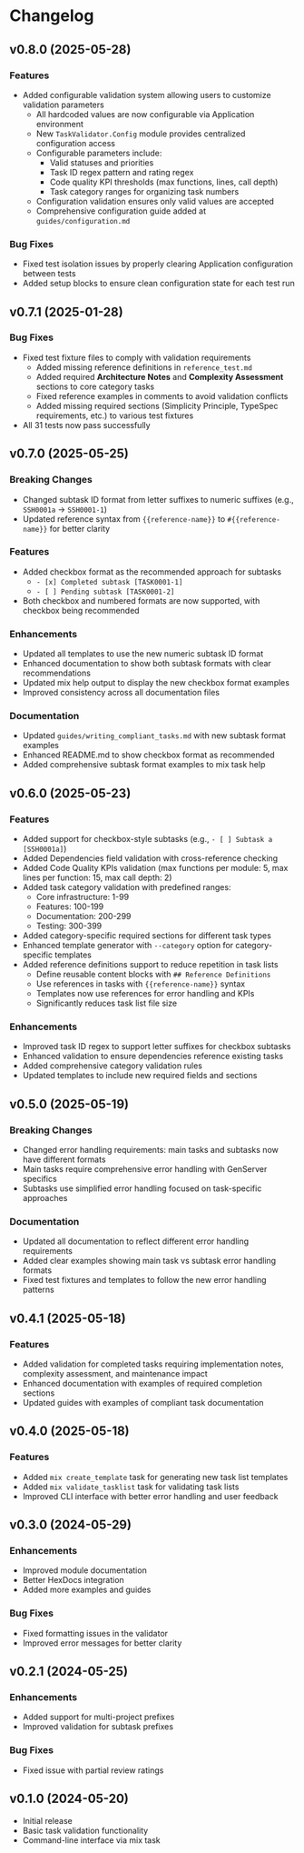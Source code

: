 # Changelog

## v0.8.0 (2025-05-28)

### Features

- Added configurable validation system allowing users to customize validation parameters
  - All hardcoded values are now configurable via Application environment
  - New `TaskValidator.Config` module provides centralized configuration access
  - Configurable parameters include:
    - Valid statuses and priorities
    - Task ID regex pattern and rating regex
    - Code quality KPI thresholds (max functions, lines, call depth)
    - Task category ranges for organizing task numbers
  - Configuration validation ensures only valid values are accepted
  - Comprehensive configuration guide added at `guides/configuration.md`

### Bug Fixes

- Fixed test isolation issues by properly clearing Application configuration between tests
- Added setup blocks to ensure clean configuration state for each test run

## v0.7.1 (2025-01-28)

### Bug Fixes

- Fixed test fixture files to comply with validation requirements
  - Added missing reference definitions in `reference_test.md`
  - Added required **Architecture Notes** and **Complexity Assessment** sections to core category tasks
  - Fixed reference examples in comments to avoid validation conflicts
  - Added missing required sections (Simplicity Principle, TypeSpec requirements, etc.) to various test fixtures
- All 31 tests now pass successfully

## v0.7.0 (2025-05-25)

### Breaking Changes

- Changed subtask ID format from letter suffixes to numeric suffixes (e.g., `SSH0001a` → `SSH0001-1`)
- Updated reference syntax from `{{reference-name}}` to `#{{reference-name}}` for better clarity

### Features

- Added checkbox format as the recommended approach for subtasks
  - `- [x] Completed subtask [TASK0001-1]`
  - `- [ ] Pending subtask [TASK0001-2]`
- Both checkbox and numbered formats are now supported, with checkbox being recommended

### Enhancements

- Updated all templates to use the new numeric subtask ID format
- Enhanced documentation to show both subtask formats with clear recommendations
- Updated mix help output to display the new checkbox format examples
- Improved consistency across all documentation files

### Documentation

- Updated `guides/writing_compliant_tasks.md` with new subtask format examples
- Enhanced README.md to show checkbox format as recommended
- Added comprehensive subtask format examples to mix task help

## v0.6.0 (2025-05-23)

### Features

- Added support for checkbox-style subtasks (e.g., `- [ ] Subtask a [SSH0001a]`)
- Added Dependencies field validation with cross-reference checking
- Added Code Quality KPIs validation (max functions per module: 5, max lines per function: 15, max call depth: 2)
- Added task category validation with predefined ranges:
  - Core infrastructure: 1-99
  - Features: 100-199
  - Documentation: 200-299
  - Testing: 300-399
- Added category-specific required sections for different task types
- Enhanced template generator with `--category` option for category-specific templates
- Added reference definitions support to reduce repetition in task lists
  - Define reusable content blocks with `## Reference Definitions`
  - Use references in tasks with `{{reference-name}}` syntax
  - Templates now use references for error handling and KPIs
  - Significantly reduces task list file size

### Enhancements

- Improved task ID regex to support letter suffixes for checkbox subtasks
- Enhanced validation to ensure dependencies reference existing tasks
- Added comprehensive category validation rules
- Updated templates to include new required fields and sections

## v0.5.0 (2025-05-19)

### Breaking Changes

- Changed error handling requirements: main tasks and subtasks now have different formats
- Main tasks require comprehensive error handling with GenServer specifics
- Subtasks use simplified error handling focused on task-specific approaches

### Documentation

- Updated all documentation to reflect different error handling requirements
- Added clear examples showing main task vs subtask error handling formats
- Fixed test fixtures and templates to follow the new error handling patterns

## v0.4.1 (2025-05-18)

### Features

- Added validation for completed tasks requiring implementation notes, complexity assessment, and maintenance impact
- Enhanced documentation with examples of required completion sections
- Updated guides with examples of compliant task documentation

## v0.4.0 (2025-05-18)

### Features

- Added `mix create_template` task for generating new task list templates
- Added `mix validate_tasklist` task for validating task lists
- Improved CLI interface with better error handling and user feedback

## v0.3.0 (2024-05-29)

### Enhancements

- Improved module documentation
- Better HexDocs integration
- Added more examples and guides

### Bug Fixes

- Fixed formatting issues in the validator
- Improved error messages for better clarity

## v0.2.1 (2024-05-25)

### Enhancements

- Added support for multi-project prefixes
- Improved validation for subtask prefixes

### Bug Fixes

- Fixed issue with partial review ratings

## v0.1.0 (2024-05-20)

- Initial release
- Basic task validation functionality
- Command-line interface via mix task
